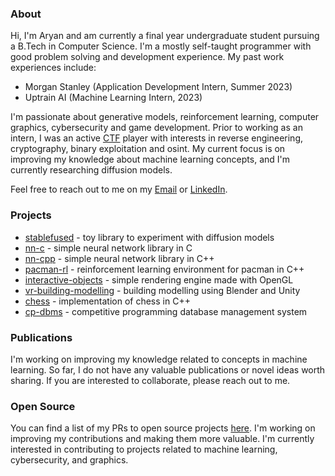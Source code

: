 ### About

Hi, I'm Aryan and am currently a final year undergraduate student pursuing a B.Tech in Computer Science. I'm a mostly self-taught programmer with good problem solving and development experience. My past work experiences include:
- Morgan Stanley (Application Development Intern, Summer 2023)
- Uptrain AI (Machine Learning Intern, 2023)

I'm passionate about generative models, reinforcement learning, computer graphics, cybersecurity and game development. Prior to working as an intern, I was an active [CTF](https://en.wikipedia.org/wiki/Capture_the_flag_(cybersecurity)) player with interests in reverse engineering, cryptography, binary exploitation and osint. My current focus is on improving my knowledge about machine learning concepts, and I'm currently researching diffusion models.

Feel free to reach out to me on my [Email](mailto:contact.aryanvs@gmail.com) or [LinkedIn](https://www.linkedin.com/in/aryanvs/). 

### Projects

- [stablefused](https://github.com/a-r-r-o-w/stablefused) - toy library to experiment with diffusion models
- [nn-c](https://github.com/a-r-r-o-w/ml/tree/master/label-classification/c/handwritten-digit-classifier) - simple neural network library in C
- [nn-cpp](https://github.com/a-r-r-o-w/ml/tree/master/label-classification/cpp/fashion-mnist-classifier) - simple neural network library in C++
- [pacman-rl](https://github.com/a-r-r-o-w/pacman-rl) - reinforcement learning environment for pacman in C++
- [interactive-objects](https://github.com/a-r-r-o-w/opengl/tree/master/interactive-objects) - simple rendering engine made with OpenGL
- [vr-building-modelling](https://github.com/a-r-r-o-w/building-modelling-vr) - building modelling using Blender and Unity
- [chess](https://github.com/a-r-r-o-w/chess) - implementation of chess in C++
- [cp-dbms](https://github.com/a-r-r-o-w/competitive-programming-dbms) - competitive programming database management system

### Publications

I'm working on improving my knowledge related to concepts in machine learning. So far, I do not have any valuable publications or novel ideas worth sharing. If you are interested to collaborate, please reach out to me.

### Open Source

You can find a list of my PRs to open source projects [here](https://github.com/pulls?q=is%3Apr+author%3Aa-r-r-o-w+is%3Apublic). I'm working on improving my contributions and making them more valuable. I'm currently interested in contributing to projects related to machine learning, cybersecurity, and graphics.

